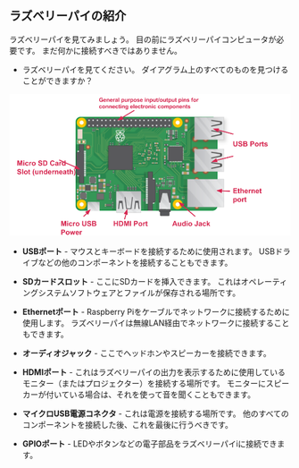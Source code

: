 ## ラズベリーパイの紹介

ラズベリーパイを見てみましょう。 目の前にラズベリーパイコンピュータが必要です。 まだ何かに接続すべきではありません。

+ ラズベリーパイを見てください。 ダイアグラム上のすべてのものを見つけることができますか？

![スクリーンショット](images/pi-labelled-names.png)

+ **USBポート** - マウスとキーボードを接続するために使用されます。 USBドライブなどの他のコンポーネントを接続することもできます。

+ **SDカードスロット** - ここにSDカードを挿入できます。 これはオペレーティングシステムソフトウェアとファイルが保存される場所です。

+ **Ethernetポート** - Raspberry Piをケーブルでネットワークに接続するために使用します。 ラズベリーパイは無線LAN経由でネットワークに接続することもできます。

+ **オーディオジャック** - ここでヘッドホンやスピーカーを接続できます。

+ **HDMIポート** - これはラズベリーパイの出力を表示するために使用しているモニター（またはプロジェクター）を接続する場所です。 モニターにスピーカーが付いている場合は、それを使って音を聞くこともできます。

+ **マイクロUSB電源コネクタ** - これは電源を接続する場所です。 他のすべてのコンポーネントを接続した後、これを最後に行うべきです。

+ **GPIOポート** - LEDやボタンなどの電子部品をラズベリーパイiに接続できます。